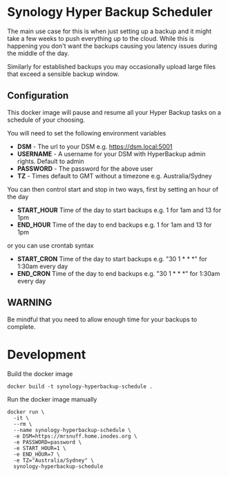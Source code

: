 # Synology Hyper Backup Scheduler

The main use case for this is when just setting up a backup and it might take a
few weeks to push everything up to the cloud. While this is happening you don't
want the backups causing you latency issues during the middle of the day.

Similarly for established backups you may occasionally upload large files that
exceed a sensible backup window.

## Configuration

This docker image will pause and resume all your Hyper Backup tasks on a
schedule of your choosing.

You will need to set the following environment variables

* **DSM** - The url to your DSM e.g. https://dsm.local:5001
* **USERNAME** - A username for your DSM with HyperBackup admin rights. Default
  to admin
* **PASSWORD** - The password for the above user
* **TZ** - Times default to GMT without a timezone e.g. Australia/Sydney

You can then control start and stop in two ways, first by setting an hour of the
day

* **START_HOUR** Time of the day to start backups e.g. 1 for 1am and 13 for 1pm
* **END_HOUR** Time of the day to end backups e.g. 1 for 1am and 13 for 1pm

or you can use crontab syntax

* **START_CRON** Time of the day to start backups e.g. "30 1 * * *" for 1:30am every day
* **END_CRON** Time of the day to end backups e.g. "30 1 * * *" for 1:30am every day

## WARNING

Be mindful that you need to allow enough time for your backups to complete.

# Development

Build the docker image

    docker build -t synology-hyperbackup-schedule .

Run the docker image manually

    docker run \
      -it \
      --rm \
      --name synology-hyperbackup-schedule \
      -e DSM=https://mrsnuff.home.inodes.org \
      -e PASSWORD=password \
      -e START_HOUR=1 \
      -e END_HOUR=7 \
      -e TZ="Australia/Sydney" \
      synology-hyperbackup-schedule

